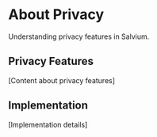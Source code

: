 # About Privacy

Understanding privacy features in Salvium.

## Privacy Features

[Content about privacy features]

## Implementation

[Implementation details]

